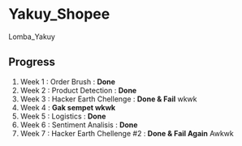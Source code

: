 # Yakuy_Shopee

Lomba_Yakuy

## Progress

1. Week 1 : Order Brush : <strong>Done</strong>
2. Week 2 : Product Detection : <strong>Done</strong>
3. Week 3 : Hacker Earth Chellenge : <strong>Done & Fail</strong> wkwk
4. Week 4 : <strong>Gak sempet wkwk</strong>
5. Week 5 : Logistics : <strong>Done</strong>
6. Week 6 : Sentiment Analisis : <strong>Done</strong>
7. Week 7 : Hacker Earth Chellenge #2 : <strong>Done & Fail Again</strong> Awkwk
